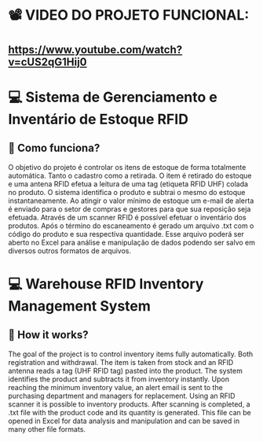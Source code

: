 # 📽 VIDEO DO PROJETO FUNCIONAL: 
## https://www.youtube.com/watch?v=cUS2qG1Hij0

# 💻 Sistema de Gerenciamento e Inventário de Estoque RFID

## 🏹 Como funciona?

O objetivo do projeto é controlar os itens de estoque de forma totalmente automática. Tanto o cadastro como a retirada.
O item é retirado do estoque e uma antena RFID efetua a leitura de uma tag (etiqueta RFID UHF) colada no produto. O sistema identifica o produto e subtrai o mesmo do estoque instantaneamente.
Ao atingir o valor mínimo de estoque um e-mail de alerta é enviado para o setor de compras e gestores para que sua reposição seja efetuada.
Através de um scanner RFID é possível efetuar o inventário dos produtos. Após o término do escaneamento é gerado um arquivo .txt com o código do produto e sua respectiva quantidade. Esse arquivo poderá ser aberto no Excel para análise e manipulação de dados podendo ser salvo em diversos outros formatos de arquivos.

# 💻 Warehouse RFID Inventory Management System

## 🏹 How it works?

The goal of the project is to control inventory items fully automatically. Both registration and withdrawal.
The item is taken from stock and an RFID antenna reads a tag (UHF RFID tag) pasted into the product. The system identifies the product and subtracts it from inventory instantly.
Upon reaching the minimum inventory value, an alert email is sent to the purchasing department and managers for replacement.
Using an RFID scanner it is possible to inventory products. After scanning is completed, a .txt file with the product code and its quantity is generated. This file can be opened in Excel for data analysis and manipulation and can be saved in many other file formats.
